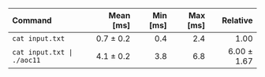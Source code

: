| Command | Mean [ms] | Min [ms] | Max [ms] | Relative |
|:---|---:|---:|---:|---:|
| `cat input.txt` | 0.7 ± 0.2 | 0.4 | 2.4 | 1.00 |
| `cat input.txt \| ./aoc11` | 4.1 ± 0.2 | 3.8 | 6.8 | 6.00 ± 1.67 |
